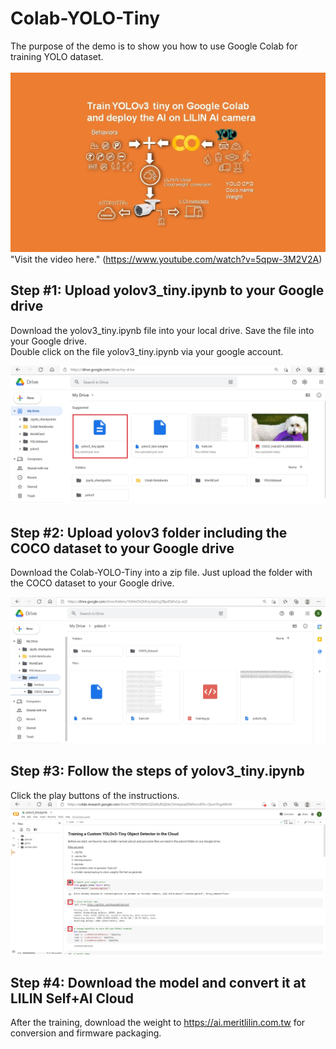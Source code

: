 # Colab-YOLO-Tiny
The purpose of the demo is to show you how to use Google Colab for training YOLO dataset.
<BR>
<BR>
![image](https://github.com/LILINOpenGitHub/Colab-YOLO-Tiny/blob/main/images/colab1.jpg)
<BR>
"Visit the video here." (https://www.youtube.com/watch?v=5qpw-3M2V2A) 
## Step #1: Upload yolov3_tiny.ipynb to your Google drive
Download the yolov3_tiny.ipynb file into your local drive.  Save the file into your Google drive. <BR>
Double click on the file yolov3_tiny.ipynb via your google account.

![image](https://github.com/LILINOpenGitHub/Colab-YOLO-Tiny/blob/main/images/image1.jpg)

## Step #2: Upload yolov3 folder including the COCO dataset to your Google drive

Download the Colab-YOLO-Tiny into a zip file.  Just upload the folder with the COCO dataset to your Google drive.
  
![image](https://github.com/LILINOpenGitHub/Colab-YOLO-Tiny/blob/main/images/image3.jpg)
  
  
## Step #3: Follow the steps of yolov3_tiny.ipynb
  
Click the play buttons of the instructions.
![image](https://github.com/LILINOpenGitHub/Colab-YOLO-Tiny/blob/main/images/image2.jpg)
  
## Step #4: Download the model and convert it at LILIN Self+AI Cloud
After the training, download the weight to https://ai.meritlilin.com.tw for conversion and firmware packaging.
